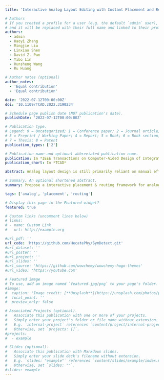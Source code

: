 ```yaml
---
title: 'Interactive Analog Layout Editing with Instant Placement and Routing Legalization'

# Authors
# If you created a profile for a user (e.g. the default `admin` user), write the username (folder name) here
# and it will be replaced with their full name and linked to their profile.
authors:
  - admin
  - Haoyi Zhang
  - Mingjie Liu
  - Linxiao Shen
  - David Z. Pan
  - Yibo Lin
  - Runsheng Wang
  - Ru Huang

# Author notes (optional)
author_notes:
  - 'Equal contribution'
  - 'Equal contribution'

date: '2022-07-12T00:00:00Z'
doi: '10.1109/TCAD.2022.3190234'

# Schedule page publish date (NOT publication's date).
publishDate: '2022-07-12T00:00:00Z'

# Publication type.
# Legend: 0 = Uncategorized; 1 = Conference paper; 2 = Journal article;
# 3 = Preprint / Working Paper; 4 = Report; 5 = Book; 6 = Book section;
# 7 = Thesis; 8 = Patent
publication_types: ['2']

# Publication name and optional abbreviated publication name.
publication: In *IEEE Transactions on Computer-Aided Design of Integrated Circuits and Systems*
publication_short: In *TCAD*

abstract: Analog layout design is still primarily reliant on manual efforts. Current fully automated workflows are unable to meet the expectations for flexible customization and are incompatible with existing manual workflows. For both performance and productivity, interactive layout editing has the ability to bridge the gap between manual and automated flows. We present an interactive layout editing system in this study that includes well-defined commands for both placement and routing customization. This is a pioneering work that provides a holistic study on the interactive design methodology for analog layouts and its capability of speeding up design closure. Our framework comes up with instant placement legalization and routing adjustment mechanism for rapid layout update and modification. The framework is capable of handling realtime user interaction and improving the performance of fully automated layout generators verified by post-layout simulation on real-world analog designs. Experimental results demonstrate the performance enhancement on real-world analog designs with only a few editing commands. As examples, on the low-dropout regulator, our framework can reduce the overshot down and up voltage to nearly 1/3 of layout generated by automation tool with two editing commands, and on the operational transconductance amplifier, it achieves 33.5% better common mode rejection ratio with only one command.

# Summary. An optional shortened abstract.
summary: Propose a interactive placement & routing framework for analog.

tags: ['analog', 'placement', 'routing']

# Display this page in the Featured widget?
featured: true

# Custom links (uncomment lines below)
# links:
# - name: Custom Link
#   url: http://example.org

#url_pdf: ''
url_code: 'https://github.com/HecatePhy/SymDetect.git'
#url_dataset: ''
#url_poster: ''
#url_project: ''
#url_slides: ''
#url_source: 'https://github.com/wowchemy/wowchemy-hugo-themes'
#url_video: 'https://youtube.com'

# Featured image
# To use, add an image named `featured.jpg/png` to your page's folder.
#image:
#  caption: 'Image credit: [**Unsplash**](https://unsplash.com/photos/pLCdAaMFLTE)'
#  focal_point: ''
#  preview_only: false

# Associated Projects (optional).
#   Associate this publication with one or more of your projects.
#   Simply enter your project's folder or file name without extension.
#   E.g. `internal-project` references `content/project/internal-project/index.md`.
#   Otherwise, set `projects: []`.
#projects:
#  - example

# Slides (optional).
#   Associate this publication with Markdown slides.
#   Simply enter your slide deck's filename without extension.
#   E.g. `slides: "example"` references `content/slides/example/index.md`.
#   Otherwise, set `slides: ""`.
#slides: example
---
```


